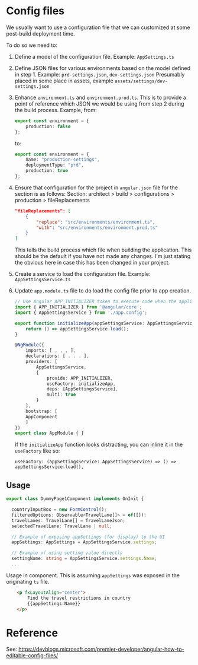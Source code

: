 # Config files

We usually want to use a configuration file that we can customized at some post-build deployment time.

To do so we need to:

1.  Define a model of the configuration file.
    Example: `AppSettings.ts`
2.  Define JSON files for various environments based on the model defined in step 1.
    Example: `prd-settings.json`, `dev-settings.json`
    Presumably placed in some place in assets, example `assets/settings/dev-settings.json` 
3.  Enhance `environment.ts` and `environment.prod.ts`.
    This is to provide a point of reference which JSON we would be using from step 2 during the build process.
    Example, from:
    ```ts
    export const environment = {
        production: false
    };
    ```
    to:
    ```ts
    export const environment = {
        name: "production-settings",
        deploymentType: "prd",
        production: true
    };

    ```
4.  Ensure that configuration for the project in `angular.json` file for the section is as follows:
    Section: architect > build > configurations > production > fileReplacements
    ```json
    "fileReplacements": [
        {
            "replace": "src/environments/environment.ts",
            "with": "src/environments/environment.prod.ts"
        }
    ]
    ```
    This tells the build process which file when building the application.
    This should be the default if you have not made any changes.
    I'm just stating the obvious here in case this has been changed in your project.

5.  Create a service to load the configuration file.
    Example: `AppSettingsService.ts`

6.  Update `app.module.ts` file to do load the config file prior to app creation.

    ```ts
    // Use Angular APP_INITIALIZER token to execute code when the application is initialized. 
    import { APP_INITIALIZER } from '@angular/core';
    import { AppSettingsService } from './app.config';

    export function initializeApp(appSettingsService: AppSettingsService) {
        return () => appSettingsService.load();
    }

    @NgModule({
        imports: [ , , , ],
        declarations: [ . . . ],
        providers: [
            AppSettingsService,
            { 
                provide: APP_INITIALIZER,
                useFactory: initializeApp,
                deps: [AppSettingsService], 
                multi: true 
            }
        ],
        bootstrap: [
        AppComponent
        ]
    })
    export class AppModule { }
    ```

    If the `initializeApp` function looks distracting, you can inline it in the `useFactory` like so:
    
    `useFactory: (appSettingsService: AppSettingsService) => () => appSettingsService.load(),` 
    

## Usage

```ts
export class DummyPage1Component implements OnInit {

  countryInputBox = new FormControl();
  filteredOptions: Observable<TravelLane[]> = of([]);
  travelLanes: TravelLane[] = TravelLaneJson;
  selectedTravelLane: TravelLane | null;

  // Example of exposing appSettings (for display) to the UI
  appSettings: AppSettings = AppSettingsService.settings;

  // Example of using setting value directly
  settingName: string = AppSettingsService.settings.Name;
  ...
```

Usage in component.
This is assuming `appSettings` was exposed in the originating `ts` file.

```html
    <p fxLayoutAlign="center">
        Find the travel restrictions in country
        {{appSettings.Name}}
    </p>
```


# Reference

See: https://devblogs.microsoft.com/premier-developer/angular-how-to-editable-config-files/
